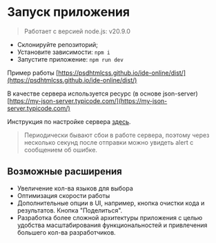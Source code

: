 # Запуск приложения
> Работает с версией node.js: v20.9.0

+ Склонируйте репозиторий;
+ Установите зависимости: ```npm i```
+ Запустите приложение: ```npm run dev```

Пример работы [https://psdhtmlcss.github.io/ide-online/dist/](https://psdhtmlcss.github.io/ide-online/dist/)

В качестве сервера используется ресурс (в основе json-server) [https://my-json-server.typicode.com/](https://my-json-server.typicode.com/)

Инструкция по настройке сервера [здесь](https://dev.to/nikita_guliaev/deploying-create-react-app-with-json-server-as-backend-to-github-3pp9).

> Периодически бывают сбои в работе сервера, поэтому через несколько секунд после отправки можно увидеть alert с сообщением об ошибке.

## Возможные расширения
+ Увеличение кол-ва языков для выбора
+ Оптимизация скорости работы
+ Дополнительные опции в UI, например, кнопка очистки кода и результатов. Кнопка "Поделиться".
+ Разработка более сложной архитектуры приложения с целью удобства масштабирования функциональностей и привлечения большего кол-ва разработчиков.